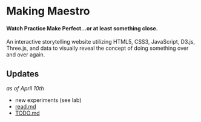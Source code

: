 # Making Maestro
#### Watch Practice Make Perfect...or at least something close.
An interactive storytelling website utilizing HTML5, CSS3, JavaScript, D3.js, Three.js, and data to visually reveal the concept of doing something over and over again.

## Updates
_as of April 10th_

- new experiments (see lab)
- [read.md](https://github.com/billimarie/making-maestro/blob/master/README.md)
- [TODO.md](https://github.com/billimarie/making-maestro/blob/master/TODO-literal.md)

